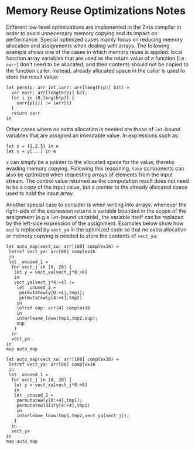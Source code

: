 # Memory Reuse Optimizations Notes

Different low-level optimizations are implemented in the Ziria compiler in order to avoid unnecessary memory copying and its impact on performance. Special optimized cases mainly focus on reducing memory allocation and assignments when dealing with arrays. The following example shows one of the cases in which memory reuse is applied: local function array variables that are used as the return value of a function (i.e `oarr`) don't need to be allocated, and their contents should not be copied to the function caller. Instead, already allocated space in the caller is used to store the result value:

```
let perm(p: arr int,iarr: arr[length(p)] bit) =
  var oarr: arr[length(p)] bit;
  for i in [0,length(p)] {
    oarr[p[i]] := iarr[i]
  }
  return oarr
in
```

Other cases where no extra allocation is needed are those of `let`-bound variables that are assigned an immutable value. In expressions such as: 

```
let x = {1,2,3} in e
let x = y[...] in e
```

`x` can simply be a pointer to the allocated space for 
the value, thereby evading memory copying. 
Following this reasoning, `take` components can also be optimized when requesting arrays of elements from the input stream. The control value returned as the computation result does not need to be a copy of the input value, but a pointer to the already allocated space used to hold the input array.

Another special case to consider is when writing into arrays: whenever the right-side of the expression returns a variable bounded in the scope of the assignment (e.g a `let`-bound variable), the variable itself can be replaced by the left-side expression of the assignment. 
Examples below show how `oup` is replaced by `vect_ya` in the optimized code so that no extra allocation or memory copying is needed to store the contents of `vect_ya`:

```
let auto_map(vect_xa: arr[160] complex16) =
 letref vect_ya: arr[80] complex16
 in
 let _unused_1 = 
  for vect_j in [0, 20] {
   let y = vect_xa[vect_j*8:+8]
   in
   vect_ya[vect_j*4:+4] := 
    let _unused_2 = 
     permutatew(y[0:+4],tmp1);
     permutatew(y[4:+4],tmp2)                          
    in
    letref oup: arr[4] complex16
    in
    interleave_loww(tmp1,tmp2,oup);
    oup 
   }
  in
  vect_ya
in
map auto_map
```
```
let auto_map(vect_xa: arr[160] complex16) =
 letref vect_ya: arr[80] complex16
 in
 let _unused_1 = 
  for vect_j in [0, 20] {
   let y = vect_xa[vect_j*8:+8]
   in
   let _unused_2 = 
    permutatew(y[0:+4],tmp1);
    permutatew1313(y[4:+4],tmp2)
    in
    interleave_loww(tmp1,tmp2,vect_ya[vect_j]);
   }
  in
  vect_ya
in
map auto_map
```
